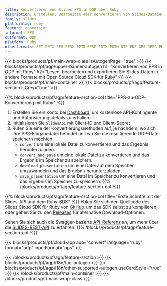 ```yaml
---
title: Konvertieren von Slides PPS in ODP über Ruby
description: Erstellen, Bearbeiten oder Konvertieren von Slides-Dateien mit REST API und Open Source Ruby SDKSlides files with REST API & Open Source Ruby SDK
family: slides
platformtag: ruby
feature: conversion
informat: PPS
outformat: ODP
platform: Ruby
otherformats: PPT PPTX PPS PPSX PPTM PPSM POTX POTM OTP PDF XPS JPEG PNG BMP TIFF SVG HTML SWF HTML5 GIF XAML MPEG4
---
```


{{< blocks/products/pf/main-wrap-class isAutogenPage="true" >}}
{{< blocks/products/pf/agp/upper-banner-autogen h1="Konvertieren von PPS in ODP mit Ruby" h2="Lesen, bearbeiten und exportieren Sie Slides-Daten in andere Formate mit Open Source Cloud SDK für Ruby">}}
{{< blocks/products/pf/main-container >}}
{{< blocks/products/pf/agp/feature-section isGrey="true" >}}

{{% blocks/products/pf/agp/feature-section-col title="PPS-zu-ODP-Konvertierung mit Ruby" %}}
1. Erstellen Sie ein Konto bei <a href="https://dashboard.aspose.cloud/">Dashboard</a>, um kostenlose API-Kontingente und Autorisierungsdetails zu erhalten
1. Initialisieren Sie ```SlidesApi``` mit Client-ID und Client-Secret
1. Rufen Sie eine der Konvertierungsmethoden auf, je nachdem, wo sich Ihre PPS-Eingabedatei befindet und wo Sie die resultierende ODP-Datei speichern möchten
    - ```convert``` um eine lokale Datei zu konvertieren und das Ergebnis herunterzuladen.
    - ```convert_and_save``` um eine lokale Datei zu konvertieren und das Ergebnis im Speicher zu speichern.
    - ```download_presentation``` um eine Datei auf dem Speicher umzuwandeln und das Ergebnis herunterzuladen.
    - ```save_presentation``` um eine Datei im Speicher zu konvertieren und das Ergebnis im Speicher zu speichern.
{{% /blocks/products/pf/agp/feature-section-col %}}

{{% blocks/products/pf/agp/feature-section-col title="Erste Schritte mit der Slides-API und dem Ruby-SDK" %}}
Holen Sie sich den Quellcode des Slides Cloud SDK für Ruby von [GitHub](https://github.com/aspose-slides-cloud/aspose-slides-cloud-ruby), um das SDK selbst zu kompilieren, oder gehen Sie zu den [Releases](https://releases.aspose.cloud/) für alternative Download-Optionen.

Sehen Sie sich auch die Swagger-basierte [API-Referenz](https://apireference.aspose.cloud/slides/) an, um mehr über die [SLIDES-REST-API](https://products.aspose.cloud/slides/curl/) zu erfahren.
{{% /blocks/products/pf/agp/feature-section-col %}}

{{< blocks/products/pf/cloud-app app="convert" language="ruby" format="odp" inputFormat="pps" >}}

{{< /blocks/products/pf/agp/feature-section >}}
{{< blocks/products/pf/agp/i18n/faq-autogen >}}
{{< blocks/products/pf/agp/i18n/other-supported-autogen useCardStyle="true" >}}
{{< /blocks/products/pf/main-container >}}
{{< /blocks/products/pf/main-wrap-class >}}